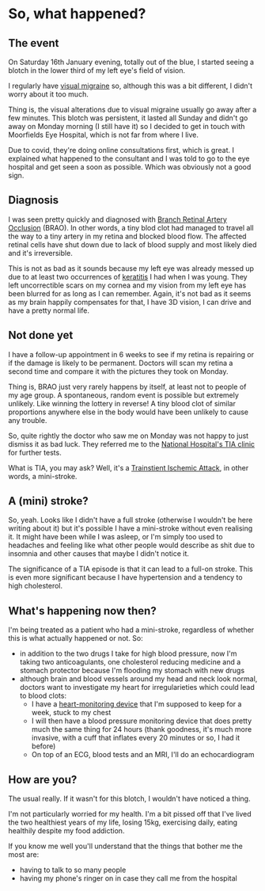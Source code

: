 # So, what happened?

## The event

On Saturday 16th January evening, totally out of the blue, I started seeing a blotch in the lower third of my left eye's field of vision.

I regularly have [visual migraine](https://en.wikipedia.org/wiki/Scintillating_scotoma) so, although this was a bit different, I didn't worry about it too much.

Thing is, the visual alterations due to visual migraine usually go away after a few minutes. This blotch was persistent, it lasted all Sunday and didn't go away on Monday morning (I still have it) so I decided to get in touch with Moorfields Eye Hospital, which is not far from where I live.

Due to covid, they're doing online consultations first, which is great. I explained what happened to the consultant and I was told to go to the eye hospital and get seen a soon as possible. Which was obviously not a good sign.

## Diagnosis

I was seen pretty quickly and diagnosed with [Branch Retinal Artery Occlusion](https://en.wikipedia.org/wiki/Branch_retinal_artery_occlusion) (BRAO). In other words, a tiny blod clot had managed to travel all the way to a tiny artery in my retina and blocked blood flow. The affected retinal cells have shut down due to lack of blood supply and most likely died and it's irreversible.

This is not as bad as it sounds because my left eye was already messed up due to at least two occurrences of [keratitis](https://en.wikipedia.org/wiki/Keratitis) I had when I was young. They left uncorrectible scars on my cornea and my vision from my left eye has been blurred for as long as I can remember. Again, it's not bad as it seems as my brain happily compensates for that, I have 3D vision, I can drive and have a pretty normal life.

## Not done yet

I have a follow-up appointment in 6 weeks to see if my retina is repairing or if the damage is likely to be permanent. Doctors  will scan my retina a second time and compare it with the pictures they took on Monday.

Thing is, BRAO just very rarely happens by itself, at least not to people of my age group. A spontaneous, random event is possible but extremely unlikely. Like winning the lottery in reverse! A tiny blood clot of similar proportions anywhere else in the body would have been unlikely to cause any trouble.

So, quite rightly the doctor who saw me on Monday was not happy to just dismiss it as bad luck. They referred me to the [National Hospital's TIA clinic](https://www.uclh.nhs.uk/our-services/find-service/neurology-and-neurosurgery/stroke-services-uclh) for further tests.

What is TIA, you may ask? Well, it's a [Trainstient Ischemic Attack](https://en.wikipedia.org/wiki/Transient_ischemic_attack), in other words, a mini-stroke.

## A (mini) stroke?

So, yeah. Looks like I didn't have a full stroke (otherwise I wouldn't be here writing about it) but it's possible I have a mini-stroke without even realising it. It might have been while I was asleep, or I'm simply too used to headaches and feeling like what other people would describe as shit due to insomnia and other causes that maybe I didn't notice it.

The significance of a TIA episode is that it can lead to a full-on stroke. This is even more significant because I have hypertension and a tendency to high cholesterol.

## What's happening now then?

I'm being treated as a patient who had a mini-stroke, regardless of whether this is what actually happened or not. So:

- in addition to the two drugs I take for high blood pressure, now I'm taking two anticoagulants, one cholesterol reducing medicine and a stomach protector because I'm flooding my stomach with new drugs
- although brain and blood vessels around my head and neck look normal, doctors want to investigate my heart for irregularieties which could lead to blood clots:
  - I have a [heart-monitoring device](https://en.wikipedia.org/wiki/Holter_monitor) that I'm supposed to keep for a week, stuck to my chest
  - I will then have a blood pressure monitoring device that does pretty much the same thing for 24 hours (thank goodness, it's much more invasive, with a cuff that inflates every 20 minutes or so, I had it before)
  - On top of an ECG, blood tests and an MRI, I'll do an echocardiogram

## How are you?

The usual really. If it wasn't for this blotch, I wouldn't have noticed a thing.

I'm not particularly worried for my health. I'm a bit pissed off that I've lived the two healthiest years of my life, losing 15kg, exercising daily, eating healthily despite my food addiction.

If you know me well you'll understand that the things that bother me the most are:

- having to talk to so many people
- having my phone's ringer on in case they call me from the hospital

